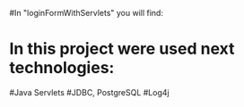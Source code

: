 #In "loginFormWithServlets" you will find:
 
# In  this project  were used next technologies:
#Java Servlets
#JDBC, PostgreSQL
#Log4j
